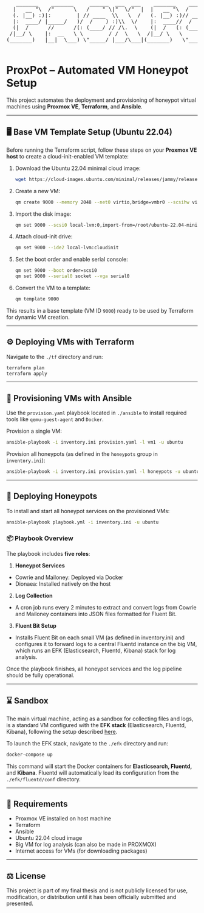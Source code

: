 <div align="center">
<pre>
   _______    _______     ______  ___  ___    _______    ______  ___________  
  |   __ "\  /"      \   /    " \|"  \/"  |  |   __ "\  /    " \("     _   ") 
  (. |__) :)|:        | // ____  \\   \  /   (. |__) :)// ____  \)__/  \\__/  
  |:  ____/ |_____/   )/  /    ) :)\\  \/    |:  ____//  /    ) :)  \\_ /     
  (|  /      //      /(: (____/ // /\.  \    (|  /   (: (____/ //   |.  |     
 /|__/ \    |:  __   \ \        / /  \   \  /|__/ \   \        /    \:  |     
(_______)   |__|  \___) \"_____/ |___/\___|(_______)   \"_____/      \__|     
                                                                              
</pre>
</div>

# **ProxPot – Automated VM Honeypot Setup**

This project automates the deployment and provisioning of honeypot virtual machines using **Proxmox VE**, **Terraform**, and **Ansible**.

---

## 🖥️ Base VM Template Setup (Ubuntu 22.04)

Before running the Terraform script, follow these steps on your **Proxmox VE host** to create a cloud-init-enabled VM template:

1. Download the Ubuntu 22.04 minimal cloud image:

   ```bash
   wget https://cloud-images.ubuntu.com/minimal/releases/jammy/release/ubuntu-22.04-minimal-cloudimg-amd64.img
   ```

2. Create a new VM:

   ```bash
   qm create 9000 --memory 2048 --net0 virtio,bridge=vmbr0 --scsihw virtio-scsi-pci
   ```

3. Import the disk image:

   ```bash
   qm set 9000 --scsi0 local-lvm:0,import-from=/root/ubuntu-22.04-minimal-cloudimg-amd64.img
   ```

4. Attach cloud-init drive:

   ```bash
   qm set 9000 --ide2 local-lvm:cloudinit
   ```

5. Set the boot order and enable serial console:

   ```bash
   qm set 9000 --boot order=scsi0
   qm set 9000 --serial0 socket --vga serial0
   ```

6. Convert the VM to a template:

   ```bash
   qm template 9000
   ```

This results in a base template (VM ID `9000`) ready to be used by Terraform for dynamic VM creation.

---

## ⚙️ Deploying VMs with Terraform

Navigate to the `./tf` directory and run:

```bash
terraform plan
terraform apply
```

---

## 🔧 Provisioning VMs with Ansible

Use the `provision.yaml` playbook located in `./ansible` to install required tools like `qemu-guest-agent` and `Docker`.

Provision a single VM:

```bash
ansible-playbook -i inventory.ini provision.yaml -l vm1 -u ubuntu
```

Provision all honeypots (as defined in the `honeypots` group in `inventory.ini`):

```bash
ansible-playbook -i inventory.ini provision.yaml -l honeypots -u ubuntu
```

---

## 🍯 Deploying Honeypots

To install and start all honeypot services on the provisioned VMs:

```bash
ansible-playbook playbook.yml -i inventory.ini -u ubuntu
```
### 📦 Playbook Overview

The playbook includes **five roles**:

1. **Honeypot Services**
- Cowrie and Mailoney: Deployed via Docker
- Dionaea: Installed natively on the host

2. **Log Collection**
- A cron job runs every 2 minutes to extract and convert logs from Cowrie and Mailoney containers into JSON files formatted for Fluent Bit.

3. **Fluent Bit Setup**
- Installs Fluent Bit on each small VM (as defined in inventory.ini) and configures it to forward logs to a central Fluentd instance on the big VM, which runs an EFK (Elasticsearch, Fluentd, Kibana) stack for log analysis.

Once the playbook finishes, all honeypot services and the log pipeline should be fully operational.

---

## ⌛ Sandbox

The main virtual machine, acting as a sandbox for collecting files and logs, is a standard VM configured with the **EFK stack** (Elasticsearch, Fluentd, Kibana), following the setup described [here](https://adamtheautomator.com/efk-stack/).

To launch the EFK stack, navigate to the `./efk` directory and run:

```bash
docker-compose up
```

This command will start the Docker containers for **Elasticsearch, Fluentd,** and **Kibana**.
Fluentd will automatically load its configuration from the `./efk/fluentd/conf` directory.

---

## 🚀 Requirements

- Proxmox VE installed on host machine
- Terraform
- Ansible
- Ubuntu 22.04 cloud image
- Big VM for log analysis (can also be made in PROXMOX)
- Internet access for VMs (for downloading packages)

---

## ⚖️ License

This project is part of my final thesis and is not publicly licensed for use, modification, or distribution until it has been officially submitted and presented.
